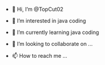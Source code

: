 - 👋 Hi, I’m @TopCut02
- 👀 I’m interested in java coding
- 🌱 I’m currently learning java coding

- 💞️ I’m looking to collaborate on ...
- 📫 How to reach me ...

<!---
TopCut02/TopCut02 is a ✨ special ✨ repository because its `README.md` (this file) appears on your GitHub profile.
You can click the Preview link to take a look at your changes.
--->

